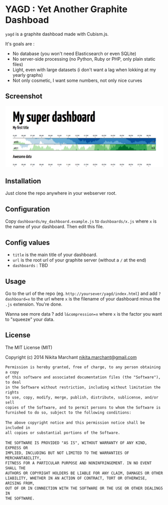 # YAGD : Yet Another Graphite Dashboad

`yagd` is a graphite dashboad made with Cubism.js.

It's goals are : 

* No database (you won't need Elasticsearch or even SQLite)
* No server-side processing (no Python, Ruby or PHP, only plain static files)
* Light, even with large datasets (i don't want a lag when lokking at my yearly graphs)
* Not only cosmetic, I want some numbers, not only nice curves

## Screenshot
![screenshot](https://raw.githubusercontent.com/C4ptainCrunch/Yagd/master/screenshot.png)

## Installation
Just clone the repo anywhere in your webserver root.

## Configuration
Copy `dashboards/my_dashboard.example.js` to `dashboards/x.js` where `x` is the name of your dashboard. Then edit this file.

## Config values
* `title` is the main title of your dashboard.
* `url` is the root url of your graphite server (without a `/` at the end)
* `dashboards` : TBD 

## Usage 
Go to the url of the repo (eg. `http://yoursever/yagd/index.html`) and add `?dashboard=x` to the url where `x` is the filename of your dashboard minus the `.js` extension. You're done.

Wanna see more data ? add `l&compression=x` where `x` is the factor you want to "squeeze" your data.

## License

The MIT License (MIT)

Copyright (c) 2014 Nikita Marchant <nikita.marchant@gmail.com>

    Permission is hereby granted, free of charge, to any person obtaining a copy
    of this software and associated documentation files (the "Software"), to deal
    in the Software without restriction, including without limitation the rights
    to use, copy, modify, merge, publish, distribute, sublicense, and/or sell
    copies of the Software, and to permit persons to whom the Software is
    furnished to do so, subject to the following conditions:

    The above copyright notice and this permission notice shall be included in
    all copies or substantial portions of the Software.

    THE SOFTWARE IS PROVIDED "AS IS", WITHOUT WARRANTY OF ANY KIND, EXPRESS OR
    IMPLIED, INCLUDING BUT NOT LIMITED TO THE WARRANTIES OF MERCHANTABILITY,
    FITNESS FOR A PARTICULAR PURPOSE AND NONINFRINGEMENT. IN NO EVENT SHALL THE
    AUTHORS OR COPYRIGHT HOLDERS BE LIABLE FOR ANY CLAIM, DAMAGES OR OTHER
    LIABILITY, WHETHER IN AN ACTION OF CONTRACT, TORT OR OTHERWISE, ARISING FROM,
    OUT OF OR IN CONNECTION WITH THE SOFTWARE OR THE USE OR OTHER DEALINGS IN
    THE SOFTWARE.
